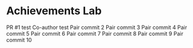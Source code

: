 # Achievements Lab
PR #1 test
Co-author test
Pair commit 2
Pair commit 3
Pair commit 4
Pair commit 5
Pair commit 6
Pair commit 7
Pair commit 8
Pair commit 9
Pair commit 10
